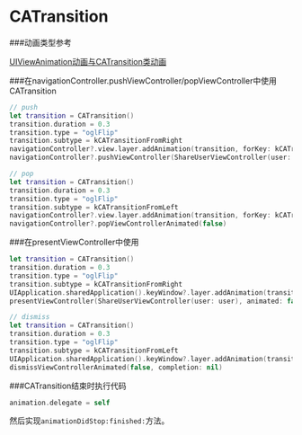 # CATransition

###动画类型参考

[UIViewAnimation动画与CATransition类动画](http://www.cnblogs.com/pengyingh/articles/2339420.html)

###在navigationController.pushViewController/popViewController中使用CATransition

```swift
// push
let transition = CATransition()
transition.duration = 0.3
transition.type = "oglFlip"
transition.subtype = kCATransitionFromRight
navigationController?.view.layer.addAnimation(transition, forKey: kCATransition)
navigationController?.pushViewController(ShareUserViewController(user: user), animated: false)

// pop
let transition = CATransition()
transition.duration = 0.3
transition.type = "oglFlip"
transition.subtype = kCATransitionFromLeft
navigationController?.view.layer.addAnimation(transition, forKey: kCATransition)
navigationController?.popViewControllerAnimated(false)
```

###在presentViewController中使用

```swift
let transition = CATransition()
transition.duration = 0.3
transition.type = "oglFlip"
transition.subtype = kCATransitionFromRight
UIApplication.sharedApplication().keyWindow?.layer.addAnimation(transition, forKey: kCATransition)
presentViewController(ShareUserViewController(user: user), animated: false, completion: nil)

// dismiss
let transition = CATransition()
transition.duration = 0.3
transition.type = "oglFlip"
transition.subtype = kCATransitionFromLeft
UIApplication.sharedApplication().keyWindow?.layer.addAnimation(transition, forKey: kCATransition)
dismissViewControllerAnimated(false, completion: nil)
```

###CATransition结束时执行代码

```swift
animation.delegate = self
```

然后实现`animationDidStop:finished:`方法。